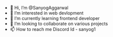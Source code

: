 - 👋 Hi, I’m @SanyogAggarwal
- 👀 I’m interested in web devlopment
- 🌱 I’m currently learning frontend developer
- 💞️ I’m looking to collaborate on various projects
- 📫 How to reach me Discord Id - sanyog1

<!---
SanyogAggarwal/SanyogAggarwal is a ✨ special ✨ repository because its `README.md` (this file) appears on your GitHub profile.
You can click the Preview link to take a look at your changes.
--->
